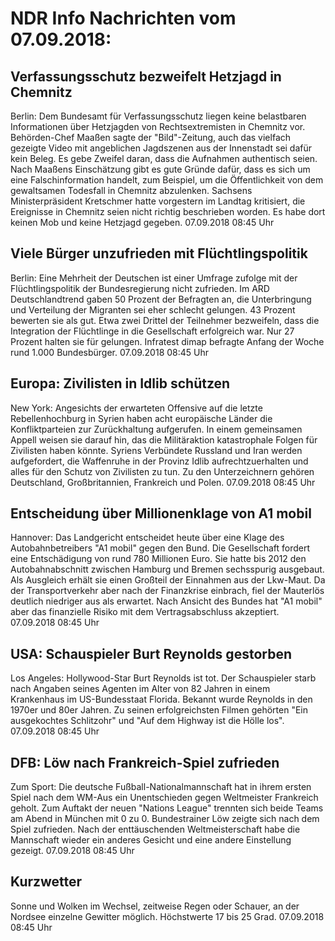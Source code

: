 # NDR Info Nachrichten vom 07.09.2018:


## Verfassungsschutz bezweifelt Hetzjagd in Chemnitz
Berlin: Dem Bundesamt für Verfassungsschutz liegen keine belastbaren Informationen über Hetzjagden von Rechtsextremisten in Chemnitz vor. Behörden-Chef Maaßen sagte der "Bild"-Zeitung, auch das vielfach gezeigte Video mit angeblichen Jagdszenen aus der Innenstadt sei dafür kein Beleg. Es gebe Zweifel daran, dass die Aufnahmen authentisch seien. Nach Maaßens Einschätzung gibt es gute Gründe dafür, dass es sich um eine Falschinformation handelt, zum Beispiel, um die Öffentlichkeit von dem gewaltsamen Todesfall in Chemnitz abzulenken. Sachsens Ministerpräsident Kretschmer hatte vorgestern im Landtag kritisiert, die Ereignisse in Chemnitz seien nicht richtig beschrieben worden. Es habe dort keinen Mob und keine Hetzjagd gegeben. 07.09.2018 08:45 Uhr 

## Viele Bürger unzufrieden mit Flüchtlingspolitik
Berlin: Eine Mehrheit der Deutschen ist einer Umfrage zufolge mit der Flüchtlingspolitik der Bundesregierung nicht zufrieden. Im ARD Deutschlandtrend gaben 50 Prozent der Befragten an, die Unterbringung und Verteilung der Migranten sei eher schlecht gelungen. 43 Prozent bewerten sie als gut. Etwa zwei Drittel der Teilnehmer bezweifeln, dass die Integration der Flüchtlinge in die Gesellschaft erfolgreich war. Nur 27 Prozent halten sie für gelungen. Infratest dimap befragte Anfang der Woche rund 1.000 Bundesbürger. 07.09.2018 08:45 Uhr 

## Europa: Zivilisten in Idlib schützen
New York: Angesichts der erwarteten Offensive auf die letzte Rebellenhochburg in Syrien haben acht europäische Länder die Konfliktparteien zur Zurückhaltung aufgerufen. In einem gemeinsamen Appell weisen sie darauf hin, das die Militäraktion katastrophale Folgen für Zivilisten haben könnte. Syriens Verbündete Russland und Iran werden aufgefordert, die Waffenruhe in der Provinz Idlib aufrechtzuerhalten und alles für den Schutz von Zivilisten zu tun. Zu den Unterzeichnern gehören Deutschland, Großbritannien, Frankreich und Polen. 07.09.2018 08:45 Uhr 

## Entscheidung über Millionenklage von A1 mobil
Hannover: Das Landgericht entscheidet heute über eine Klage des Autobahnbetreibers "A1 mobil" gegen den Bund. Die Gesellschaft fordert eine Entschädigung von rund 780 Millionen Euro. Sie hatte bis 2012 den Autobahnabschnitt zwischen Hamburg und Bremen sechsspurig ausgebaut. Als Ausgleich erhält sie einen Großteil der Einnahmen aus der Lkw-Maut. Da der Transportverkehr aber nach der Finanzkrise einbrach, fiel der Mauterlös deutlich niedriger aus als erwartet. Nach Ansicht des Bundes hat "A1 mobil" aber das finanzielle Risiko mit dem Vertragsabschluss akzeptiert. 07.09.2018 08:45 Uhr 

## USA: Schauspieler Burt Reynolds gestorben
Los Angeles:			Hollywood-Star Burt Reynolds ist tot. Der Schauspieler starb nach Angaben seines Agenten im Alter von 82 Jahren in einem Krankenhaus im US-Bundesstaat Florida. Bekannt wurde Reynolds in den 1970er und 80er Jahren. Zu seinen erfolgreichsten Filmen gehörten "Ein ausgekochtes Schlitzohr" und "Auf dem Highway ist die Hölle los". 07.09.2018 08:45 Uhr 

## DFB: Löw nach Frankreich-Spiel zufrieden
Zum Sport: 	Die deutsche Fußball-Nationalmannschaft hat in ihrem ersten Spiel nach dem WM-Aus ein Unentschieden gegen Weltmeister Frankreich geholt. Zum Auftakt der neuen "Nations League" trennten sich beide Teams am Abend in München mit 0 zu 0. Bundestrainer Löw zeigte sich nach dem Spiel zufrieden. Nach der enttäuschenden Weltmeisterschaft habe die Mannschaft wieder ein anderes Gesicht und eine andere Einstellung gezeigt. 07.09.2018 08:45 Uhr 

## Kurzwetter
Sonne und Wolken im Wechsel, zeitweise Regen oder Schauer, an der Nordsee einzelne Gewitter möglich. Höchstwerte 17 bis 25 Grad. 07.09.2018 08:45 Uhr 
